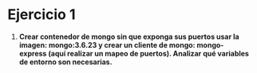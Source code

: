 # Ejercicio 1
1.  **Crear contenedor de mongo sin que exponga sus puertos usar la imagen: mongo:3.6.23 y crear un cliente de mongo: mongo-express **(aquí realizar un mapeo de puertos)**. Analizar qué variables de entorno son necesarias.**
